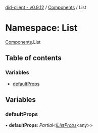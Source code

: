[did-client - v0.9.12](../README.md) / [Components](components.md) / List

# Namespace: List

[Components](components.md).List

## Table of contents

### Variables

- [defaultProps](components.list.md#defaultprops)

## Variables

### defaultProps

• **defaultProps**: *Partial*<[*IListProps*](../interfaces/components.ilistprops.md)<any\>\>
